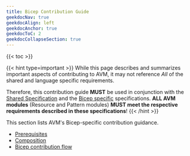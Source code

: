 ```yaml
---
title: Bicep Contribution Guide
geekdocNav: true
geekdocAlign: left
geekdocAnchor: true
geekdocToC: 2
geekdocCollapseSection: true
---
```


{{< toc >}}

{{< hint type=important >}}
While this page describes and summarizes important aspects of contributing to AVM, it may not reference *All* of the shared and language specific requirements.

Therefore, this contribution guide **MUST** be used in conjunction with the [Shared Specification](/Azure-Verified-Modules/specs/shared/) and the [Bicep specific](/Azure-Verified-Modules/specs/bicep/) specifications. **ALL AVM modules** (Resource and Pattern modules) **MUST meet the respective requirements described in these  specifications**!
{{< /hint >}}

This section lists AVM's Bicep-specific contribution guidance.

- [Prerequisites](/Azure-Verified-Modules/contributing/bicep/prerequisites/)
- [Composition](/Azure-Verified-Modules/contributing/bicep/composition/)
- [Bicep contribution flow](/Azure-Verified-Modules/contributing/bicep/bicep-contribution-flow/)
